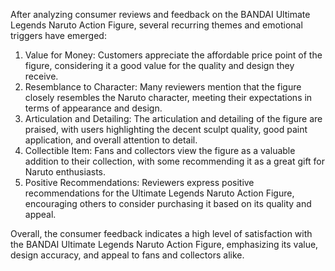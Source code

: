 After analyzing consumer reviews and feedback on the BANDAI Ultimate Legends Naruto Action Figure, several recurring themes and emotional triggers have emerged:

1. Value for Money: Customers appreciate the affordable price point of the figure, considering it a good value for the quality and design they receive.
2. Resemblance to Character: Many reviewers mention that the figure closely resembles the Naruto character, meeting their expectations in terms of appearance and design.
3. Articulation and Detailing: The articulation and detailing of the figure are praised, with users highlighting the decent sculpt quality, good paint application, and overall attention to detail.
4. Collectible Item: Fans and collectors view the figure as a valuable addition to their collection, with some recommending it as a great gift for Naruto enthusiasts.
5. Positive Recommendations: Reviewers express positive recommendations for the Ultimate Legends Naruto Action Figure, encouraging others to consider purchasing it based on its quality and appeal.

Overall, the consumer feedback indicates a high level of satisfaction with the BANDAI Ultimate Legends Naruto Action Figure, emphasizing its value, design accuracy, and appeal to fans and collectors alike.